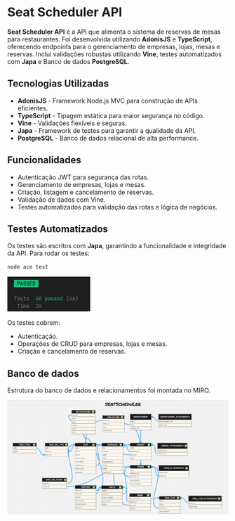 # Seat Scheduler API

**Seat Scheduler API** é a API que alimenta o sistema de reservas de mesas para restaurantes. Foi desenvolvida utilizando **AdonisJS** e **TypeScript**, oferecendo endpoints para o gerenciamento de empresas, lojas, mesas e reservas. Inclui validações robustas utilizando **Vine**, testes automatizados com **Japa** e Banco de dados **PostgreSQL**.

## Tecnologias Utilizadas
- **AdonisJS** - Framework Node.js MVC para construção de APIs eficientes.
- **TypeScript** - Tipagem estática para maior segurança no código.
- **Vine** - Validações flexíveis e seguras.
- **Japa** - Framework de testes para garantir a qualidade da API.
- **PostgreSQL** - Banco de dados relacional de alta performance.

## Funcionalidades
- Autenticação JWT para segurança das rotas.
- Gerenciamento de empresas, lojas e mesas.
- Criação, listagem e cancelamento de reservas.
- Validação de dados com Vine.
- Testes automatizados para validação das rotas e lógica de negócios.

## Testes Automatizados
Os testes são escritos com **Japa**, garantindo a funcionalidade e integridade da API. Para rodar os testes:

```bash
node ace test
```

![Tests](app/readme/tests.png)

Os testes cobrem:
- Autenticação.
- Operações de CRUD para empresas, lojas e mesas.
- Criação e cancelamento de reservas.

## Banco de dados
Estrutura do banco de dados e relacionamentos foi montada no MIRO.

![Tests](app/readme/database.png)
